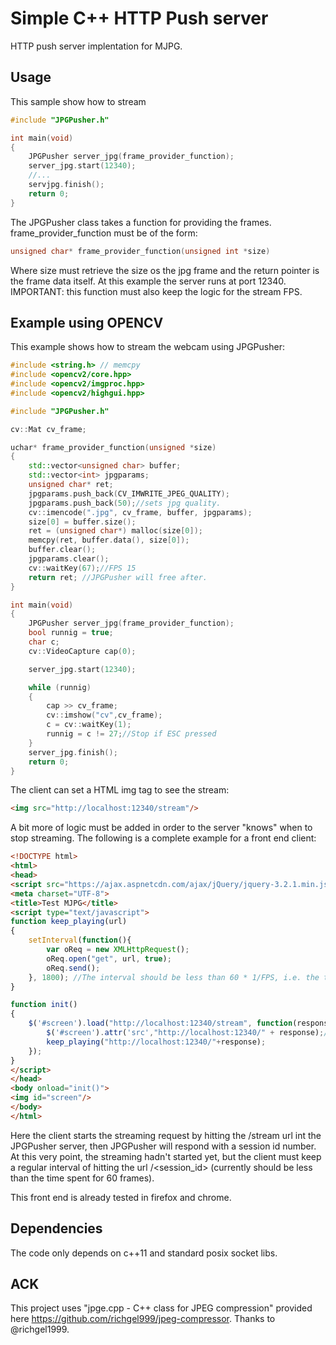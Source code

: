 # Simple C++ HTTP Push server

HTTP push server implentation for MJPG.

## Usage

This sample show how to stream

```c++
#include "JPGPusher.h"

int main(void)
{
	JPGPusher server_jpg(frame_provider_function);
	server_jpg.start(12340);
	//...
	servjpg.finish();
	return 0;
}
```
The JPGPusher class takes a function for providing the frames. frame_provider_function must be of the form:

```c++
unsigned char* frame_provider_function(unsigned int *size)
```

Where size must retrieve the size os the jpg frame and the return pointer is the frame data itself. At this example the server runs at port 12340. IMPORTANT: this function must also keep the logic for the stream FPS.

## Example using OPENCV

This example shows how to stream the webcam using JPGPusher:

```c++
#include <string.h> // memcpy
#include <opencv2/core.hpp>
#include <opencv2/imgproc.hpp>
#include <opencv2/highgui.hpp>

#include "JPGPusher.h"

cv::Mat cv_frame;

uchar* frame_provider_function(unsigned *size)
{
	std::vector<unsigned char> buffer;
	std::vector<int> jpgparams;
	unsigned char* ret;
	jpgparams.push_back(CV_IMWRITE_JPEG_QUALITY);
	jpgparams.push_back(50);//sets jpg quality.
	cv::imencode(".jpg", cv_frame, buffer, jpgparams);
	size[0] = buffer.size();
	ret = (unsigned char*) malloc(size[0]);
	memcpy(ret, buffer.data(), size[0]);
	buffer.clear();
	jpgparams.clear();
	cv::waitKey(67);//FPS 15
	return ret; //JPGPusher will free after.
}

int main(void)
{
	JPGPusher server_jpg(frame_provider_function);
	bool runnig = true;
	char c;
	cv::VideoCapture cap(0);

	server_jpg.start(12340);

	while (runnig)
	{
		cap >> cv_frame;
		cv::imshow("cv",cv_frame);
		c = cv::waitKey(1);
		runnig = c != 27;//Stop if ESC pressed
	}
	server_jpg.finish();
	return 0;
}
```

The client can set a HTML img tag to see the stream:

```html
<img src="http://localhost:12340/stream"/>
```

A bit more of logic must be added in order to the server "knows" when to stop streaming. The following is a complete example for a front end client:

```html
<!DOCTYPE html>
<html>
<head>
<script src="https://ajax.aspnetcdn.com/ajax/jQuery/jquery-3.2.1.min.js"></script>
<meta charset="UTF-8">
<title>Test MJPG</title>
<script type="text/javascript">
function keep_playing(url)
{
	setInterval(function(){
		var oReq = new XMLHttpRequest();
		oReq.open("get", url, true);
		oReq.send();
	}, 1800); //The interval should be less than 60 * 1/FPS, i.e. the time of 60 frames.
}

function init()
{
	$('#screen').load("http://localhost:12340/stream", function(response, status, xhr){
		$('#screen').attr('src',"http://localhost:12340/" + response);// Response is the Seesion ID
		keep_playing("http://localhost:12340/"+response);
	});
}
</script>
</head>
<body onload="init()">
<img id="screen"/>
</body>
</html> 
```

Here the client starts the streaming request by hitting the /stream url int the JPGPusher server, then JPGPusher will respond with a session id number. At this very point, the streaming hadn't started yet, but the client must keep a regular interval of hitting the url /<session_id> (currently should be less than the time spent for 60 frames).

This front end is already tested in firefox and chrome.

## Dependencies

The code only depends on c++11 and standard posix socket libs.

## ACK

This project uses "jpge.cpp - C++ class for JPEG compression" provided here https://github.com/richgel999/jpeg-compressor. Thanks to @richgel1999.
